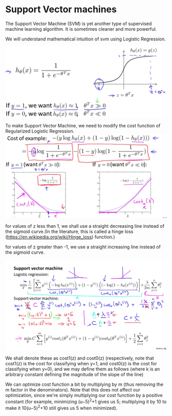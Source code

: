 # Support Vector machines

The Support Vector Machine (SVM) is yet another type of supervised machine learning algorithm. It is sometimes cleaner and more powerful.

We will understand mathematical intuition of svm using Logistic Regression.

![Logistic Regression](pics/svm/recall-LR.png)

To make Support Vector Machine, we need to modify the cost function of Regularized Logistic Regression.
![Modify Logistic Regression](pics/svm/modify-LR-to-svm.png)

for values of z less than 1, we shall use a straight decreasing line instead of the sigmoid curve.(In the literature, this is called a hinge loss (https://en.wikipedia.org/wiki/Hinge_loss) function.)

for values of z greater than -1, we use a straight increasing line instead of the sigmoid curve.


![Modify Logistic Regression](pics/svm/modify-LR-to-svm2.png)

We shall denote these as cost1(z) and cost0(z) (respectively, note that cost1(z) is the cost for classifying when y=1, and cost0(z) is the cost for classifying when y=0), and we may define them as follows (where k is an arbitrary constant defining the magnitude of the slope of the line)

We can optimize cost function a bit by multiplying by m (thus removing the m factor in the denominators). Note that this does not affect our optimization, since we're simply multiplying our cost function by a positive constant (for example, minimizing (u−5)<sup>2</sup>+1 gives us 5; multiplying it by 10 to make it 10(u−5)<sup>2</sup>+10 still gives us 5 when minimized).
